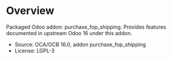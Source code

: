 # Overview

Packaged Odoo addon: purchase_fop_shipping. Provides features documented in upstream Odoo 16 under this addon.

- Source: OCA/OCB 16.0, addon purchase_fop_shipping
- License: LGPL-3
